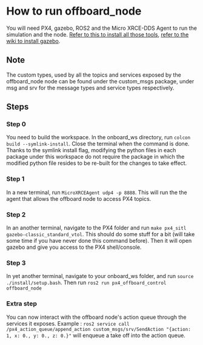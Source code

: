 # How to run offboard_node
You will need PX4, gazebo, ROS2 and the Micro XRCE-DDS Agent to run the simulation and the node. 
[Refer to this to install all those tools](https://docs.px4.io/main/en/ros/ros2_comm.html), [refer to the wiki to install gazebo](https://github.com/mcgill-robotics/drone_2024/wiki/1.-Cheat-Sheets).
## Note
The custom types, used by all the topics and services exposed by the offboard_node node can be found under the custom_msgs package, under msg and srv for the message types and service types respectively. 
## Steps
### Step 0 
You need to build the workspace. In the onboard_ws directory, run ```colcon build --symlink-install```. Close the terminal when the command is done. Thanks to the symlink install flag, modifying the python files in each package under this workspace do not require the package in which the modified python file resides to be re-built for the changes to take effect.
### Step 1
In a new terminal, run ```MicroXRCEAgent udp4 -p 8888```. This will run the the agent that allows the offboard node to access PX4 topics.
### Step 2 
In an another terminal, navigate to the PX4 folder and run ```make px4_sitl gazebo-classic_standard_vtol```. This should do some stuff for a bit (will take some time if you have never done this command before). Then it will open gazebo and give you access to the PX4 shell/console.
### Step 3
In yet another terminal, navigate to your onboard_ws folder, and run ```source ./install/setup.bash```. Then run ```ros2 run px4_offboard_control offboard_node```
### Extra step
You can now interact with the offboard node's action queue through the services it exposes. Example : ```ros2 service call /px4_action_queue/append_action custom_msgs/srv/SendAction "{action: 1, x: 0., y: 0., z: 0.}"``` will enqueue a take off into the action queue.